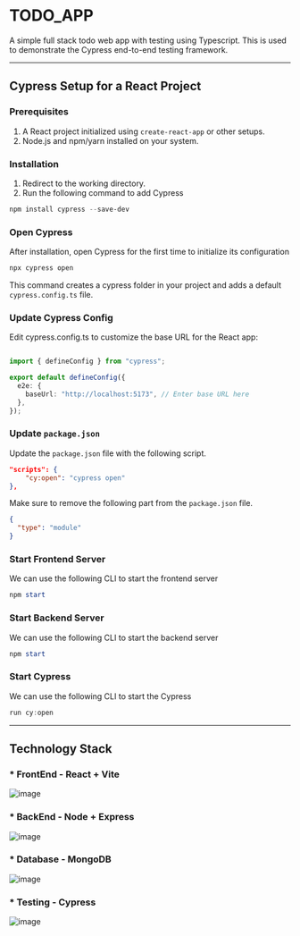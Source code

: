 # TODO_APP
A simple full stack todo web app with testing using Typescript. 
This is used to demonstrate the Cypress end-to-end testing framework. 


---

## Cypress Setup for a React Project

### Prerequisites
1. A React project initialized using `create-react-app` or other setups.
2. Node.js and npm/yarn installed on your system.

### Installation
1. Redirect to the working directory.
2. Run the following command to add Cypress
``` powershell
npm install cypress --save-dev
```

### Open Cypress
After installation, open Cypress for the first time to initialize its configuration
``` powershell
npx cypress open
```

This command creates a cypress folder in your project and adds a default `cypress.config.ts` file.

### Update Cypress Config 
Edit cypress.config.ts to customize the base URL for the React app:

```typescript

import { defineConfig } from "cypress";

export default defineConfig({
  e2e: {
    baseUrl: "http://localhost:5173", // Enter base URL here
  },
});
```

### Update `package.json` 
Update the `package.json` file with the following script.
```json
"scripts": {
    "cy:open": "cypress open"
},
```

Make sure to remove the following part from the `package.json` file.
```json
{
  "type": "module"
}
```

### Start Frontend Server
We can use the following CLI to start the frontend server
``` powershell
npm start
```

### Start Backend Server
We can use the following CLI to start the backend server
``` powershell
npm start
```

### Start Cypress
We can use the following CLI to start the Cypress
``` powershell
run cy:open
```


---
## Technology Stack 
### * FrontEnd - React + Vite

  ![image](https://github.com/user-attachments/assets/6caa40a9-46a6-46fe-b51c-c4263d96a76d)


### * BackEnd  - Node + Express

  ![image](https://github.com/user-attachments/assets/bdf7c9e8-e941-462c-a321-bc425751b793)


### * Database - MongoDB

  ![image](https://github.com/user-attachments/assets/f9fb4f2b-e9f8-409c-a030-0b18154277af)

### * Testing  - Cypress

  ![image](https://github.com/user-attachments/assets/7b2a572d-903d-436c-bc5d-06861e9ccc71)
